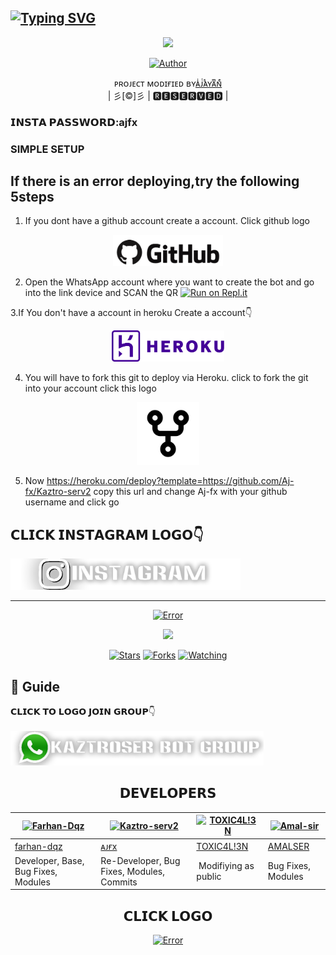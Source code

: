 ## [![Typing SVG](https://readme-typing-svg.herokuapp.com?font=Lemon+milk&color=F7000&lines=Welcome+to+𝙺𝚊𝚣𝚝𝚛𝚘𝚜𝚎𝚛+WA+Bot+repo;Created+by+Aj+fx;This+is+a+userbot+privet+and+public+bot;With+more+features)](https://git.io/typing-svg)
 
  <p align="center">
<span class="avatar"><img height='330' src="https://i.imgur.com/u76xdWZ.jpeg"> </a></span>
</p>
  <p align="center">
<a href="https://github.com/ajayancr"><img title="Author" src="https://img.shields.io/badge/Author-✯ᴀᴊᴀʏᴀɴ✯-ajayancr/Sara?color=blue&style=for-the-badge&logo=whatsapp"></a>
</p>
<p align="center">
ᴘʀᴏᴊᴇᴄᴛ ᴍᴏᴅɪғɪᴇᴅ ʙʏ<a href="https://github.com/cyberchekuthan">ᴀͥᴊͭᴀᷤʏᴀͫɴͤ</a>
    <br>
       | 彡[©]彡 |
       🆁🅴🆂🅴🆁🆅🅴🅳 |
    <br> 
</p>

### 𝗜𝗡𝗦𝗧𝗔 𝗣𝗔𝗦𝗦𝗪𝗢𝗥𝗗:ajfx

### SIMPLE SETUP

## If there is an error deploying,try the following 5steps
 1. If you dont have a github account create a account. Click github logo
<p align="center">
<a href="https://github.com/signup/"><span class="avatar"><img height='50' src="./photo/aj.png" alt="Error"> </a></span>
 
2. Open the WhatsApp account where you want to create the bot and go into the link device and SCAN the QR
[![Run on Repl.it](https://repl.it/badge/github/quiec/whatsAlfa)](https://replit.com/@Aj-fx/Kaztroser?v=1)
  
3.If You don't have a account in heroku Create a account👇
<p align="center">
 <a href="https://signup.heroku.com"><span class="avatar"><img height='50' src="./photo/hh.png" alt="Error"> </a></span>

4. You will have to fork this git to deploy via Heroku.
  click to fork the git into your account click this logo
   
<p align="center">
 <a href="https://github.com/Aj-fx/Kaztro-serv2/fork"><span class="avatar"><img height='100' src="./photo/appu.png" alt="Error"> </a></span>

5. Now https://heroku.com/deploy?template=https://github.com/Aj-fx/Kaztro-serv2 copy this url and change Aj-fx with your github username and click go<br>

## 𝗖𝗟𝗜𝗖𝗞 𝗜𝗡𝗦𝗧𝗔𝗚𝗥𝗔𝗠 𝗟𝗢𝗚𝗢👇

  <a href="https://instagram.com/ajayan_007?utm_medium=copy_link"><span class="avatar"><img height='50' src="./photo/Noorin.png" alt="Error"> </a></span>
  

----

  <p align="center">
  <a href="httsp://github.com/Aj-fx/Kaztro-serv2">
   <p align="center">
<a href="https://github.com/Aj-fx/Kaztro-serv2/blob/master/plugins/README.md"><span class="avatar"><img height='20' src="https://komarev.com/ghpvc/?username=Aj-fx&label=Profile%20views&color=ff69b4&label=Profile+Views&style=plastic" alt="Error"> </a></span>
<a href="https://github.com/Aj-fx/followers">
  <p align="center">
<img src="https://img.shields.io/github/repo-size/Aj-fx/Kaztro-serv2?color=green&label=Repo%20total%20size&style=plastic">
<p align="center">
<a href="https://github.com/Aj-fx/followers"
<img title="Followers" src="https://img.shields.io/github/followers/Aj-fx?color=blue&style=flat-square"></a>
<a href="https://github.com/Aj-fx/Kaztro-serv2/stargazers/"><img title="Stars" src="https://img.shields.io/github/stars/Aj-fx/Kaztro-serv2?color=blue&style=flat-square"></a>
<a href="https://github.com/Aj-fx/Kaztro-serv2/network/members"><img title="Forks" src="https://img.shields.io/github/forks/Aj-fx/Kaztro-serv2?color=blue&style=flat-square"></a>
<a href="https://github.com/Aj-fx/Kaztro-serv2/watchers"><img title="Watching" src="https://img.shields.io/github/watchers/Aj-fx/Kaztro-serv2?label=Watchers&color=blue&style=flat-square"></a>
</p>

## 📢 Guide
 𝗖𝗟𝗜𝗖𝗞 𝗧𝗢 𝗟𝗢𝗚𝗢 𝗝𝗢𝗜𝗡 𝗚𝗥𝗢𝗨𝗣👇
    <br>
<br>
  <a href="https://chat.whatsapp.com/EdukdzFc6suJNCs62aJB3f"><span class="avatar"><img height='55' src="./photo/group.png" alt="Error"> </a></span>
  <div align="center">
     


## 𝗗𝗘𝗩𝗘𝗟𝗢𝗣𝗘𝗥𝗦
  <div align="center">
    
  [![Farhan-Dqz](https://github.com/farhan-dqz.png?size=100)](https://github.com/farhan-dqz) | [![Kaztro-serv2](https://github.com/Aj-fx.png?size=100)](https://github.com/Aj-fx) |  [![TOXIC4L!3N](https://github.com/Alien-alfa.png?size=100)](https://github.com/AI-VIKI) | [![Amal-sir](https://github.com/Amal-ser.png?size=1000)](https://github.com/Amal-ser) 
----|----|----|----
[farhan-dqz](https://github.com/farhan-dqz) | [ᴀᴊғx](https://github.com/Aj-fx) | [TOXIC4L!3N](https://github.com/AI-VIKI) | [AMALSER](https://github.com/Amal-ser) 
Developer, Base, Bug Fixes, Modules| Re-Developer, Bug Fixes, Modules, Commits |  Modifiying  as   public | Bug Fixes, Modules 
  </div>

## 𝗖𝗟𝗜𝗖𝗞 𝗟𝗢𝗚𝗢
  <a href="http://wa.me/918281440156?text=Can%20you%20help%20bro"><span class="avatar"><img height='55' src="./photo/dlove.png" alt="Error"> </a></span>


